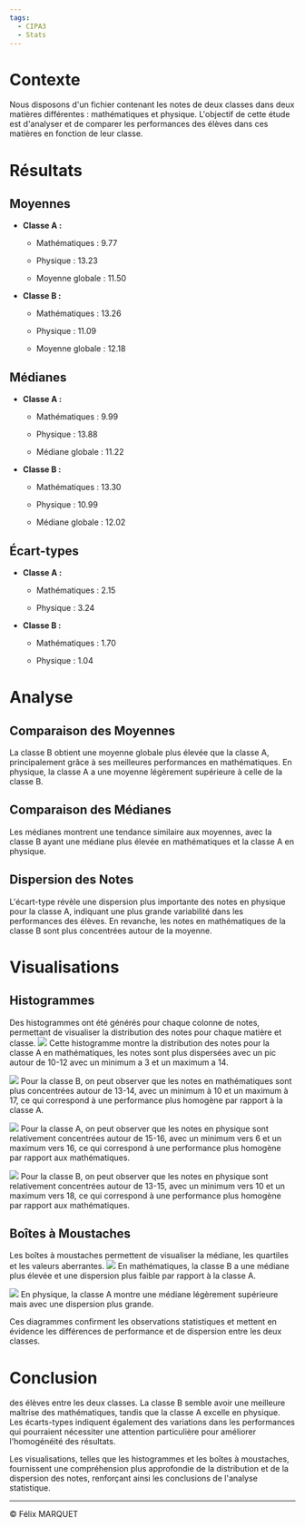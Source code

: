 ```yaml
---
tags:
  - CIPA3
  - Stats
---
```

# Contexte

Nous disposons d'un fichier contenant les notes de deux classes dans deux matières différentes : mathématiques et physique. L'objectif de cette étude est d'analyser et de comparer les performances des élèves dans ces matières en fonction de leur classe.

# Résultats

## Moyennes

- **Classe A :**
    
    - Mathématiques : 9.77
        
    - Physique : 13.23
        
    - Moyenne globale : 11.50
        
- **Classe B :**
    
    - Mathématiques : 13.26
        
    - Physique : 11.09
        
    - Moyenne globale : 12.18
        

## Médianes

- **Classe A :**
    
    - Mathématiques : 9.99
        
    - Physique : 13.88
        
    - Médiane globale : 11.22
        
- **Classe B :**
    
    - Mathématiques : 13.30
        
    - Physique : 10.99
        
    - Médiane globale : 12.02
        

## Écart-types

- **Classe A :**
    
    - Mathématiques : 2.15
        
    - Physique : 3.24
        
- **Classe B :**
    
    - Mathématiques : 1.70
        
    - Physique : 1.04
        

# Analyse

## Comparaison des Moyennes

La classe B obtient une moyenne globale plus élevée que la classe A, principalement grâce à ses meilleures performances en mathématiques. En physique, la classe A a une moyenne légèrement supérieure à celle de la classe B.

## Comparaison des Médianes

Les médianes montrent une tendance similaire aux moyennes, avec la classe B ayant une médiane plus élevée en mathématiques et la classe A en physique.

## Dispersion des Notes

L'écart-type révèle une dispersion plus importante des notes en physique pour la classe A, indiquant une plus grande variabilité dans les performances des élèves. En revanche, les notes en mathématiques de la classe B sont plus concentrées autour de la moyenne.

# Visualisations

## Histogrammes

Des histogrammes ont été générés pour chaque colonne de notes, permettant de visualiser la distribution des notes pour chaque matière et classe.
![](histo%20maths%20classe%20A.png)
Cette histogramme montre la distribution des notes pour la classe A en mathématiques, les notes sont plus dispersées avec un pic autour de 10-12 avec un minimum a 3 et un maximum a 14.

![](histo%20maths%20classe%20B.png)
Pour la classe B, on peut observer que les notes en mathématiques sont plus concentrées autour de 13-14, avec un minimum à 10 et un maximum à 17, ce qui correspond à une performance plus homogène par rapport à la classe A.

![](histo%20phys%20classe%20A.png)
Pour la classe A, on peut observer que les notes en physique sont relativement concentrées autour de 15-16, avec un minimum vers 6 et un maximum vers 16, ce qui correspond à une performance plus homogène par rapport aux mathématiques.

![](histo%20phys%20classe%20B.png)
Pour la classe B, on peut observer que les notes en physique sont relativement concentrées autour de 13-15, avec un minimum vers 10 et un maximum vers 18, ce qui correspond à une performance plus homogène par rapport aux mathématiques.

## Boîtes à Moustaches

Les boîtes à moustaches permettent de visualiser la médiane, les quartiles et les valeurs aberrantes.
![](Moustache%20maths.png)
En mathématiques, la classe B a une médiane plus élevée et une dispersion plus faible par rapport à la classe A.

![](Moustache%20phys.png)
 En physique, la classe A montre une médiane légèrement supérieure mais avec une dispersion plus grande.
 
Ces diagrammes confirment les observations statistiques et mettent en évidence les différences de performance et de dispersion entre les deux classes.

# Conclusion

des élèves entre les deux classes. La classe B semble avoir une meilleure maîtrise des mathématiques, tandis que la classe A excelle en physique. Les écarts-types indiquent également des variations dans les performances qui pourraient nécessiter une attention particulière pour améliorer l'homogénéité des résultats.

Les visualisations, telles que les histogrammes et les boîtes à moustaches, fournissent une compréhension plus approfondie de la distribution et de la dispersion des notes, renforçant ainsi les conclusions de l'analyse statistique.

---
&copy; Félix MARQUET